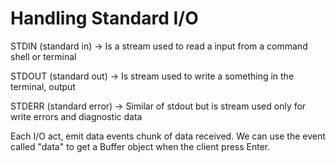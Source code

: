 # Handling Standard I/O

STDIN (standard in) -> Is a stream used to read a input from a command shell or terminal

STDOUT (standard out) -> Is stream used to write a something in the terminal, output

STDERR (standard error) -> Similar of stdout but is stream used only for write errors and diagnostic data


Each I/O act, emit data events chunk of data received. We can use the event called "data" to get a Buffer object when the client press Enter. 
